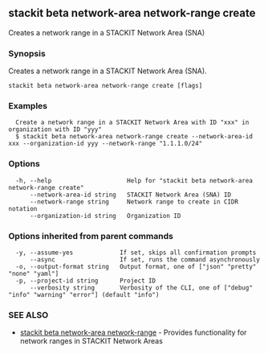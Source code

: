 ## stackit beta network-area network-range create

Creates a network range in a STACKIT Network Area (SNA)

### Synopsis

Creates a network range in a STACKIT Network Area (SNA).

```
stackit beta network-area network-range create [flags]
```

### Examples

```
  Create a network range in a STACKIT Network Area with ID "xxx" in organization with ID "yyy"
  $ stackit beta network-area network-range create --network-area-id xxx --organization-id yyy --network-range "1.1.1.0/24"
```

### Options

```
  -h, --help                     Help for "stackit beta network-area network-range create"
      --network-area-id string   STACKIT Network Area (SNA) ID
      --network-range string     Network range to create in CIDR notation
      --organization-id string   Organization ID
```

### Options inherited from parent commands

```
  -y, --assume-yes             If set, skips all confirmation prompts
      --async                  If set, runs the command asynchronously
  -o, --output-format string   Output format, one of ["json" "pretty" "none" "yaml"]
  -p, --project-id string      Project ID
      --verbosity string       Verbosity of the CLI, one of ["debug" "info" "warning" "error"] (default "info")
```

### SEE ALSO

* [stackit beta network-area network-range](./stackit_beta_network-area_network-range.md)	 - Provides functionality for network ranges in STACKIT Network Areas


